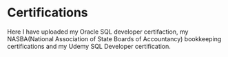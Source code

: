 # Certifications

Here I have uploaded my Oracle SQL developer certifaction, my NASBA(National Association of State Boards of Accountancy) bookkeeping certifications and my Udemy SQL Developer certification.
